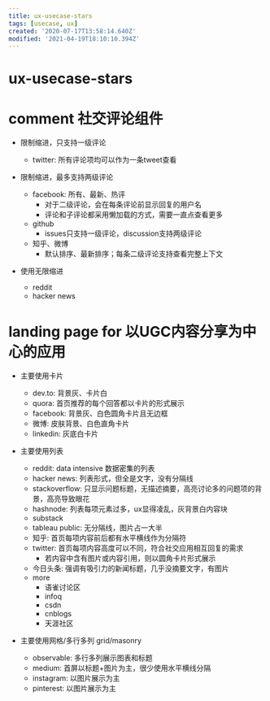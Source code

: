```yaml
---
title: ux-usecase-stars
tags: [usecase, ux]
created: '2020-07-17T13:58:14.640Z'
modified: '2021-04-19T18:10:10.394Z'
---
```


# ux-usecase-stars

# comment 社交评论组件

- 限制缩进，只支持一级评论
  - twitter: 所有评论项均可以作为一条tweet查看

- 限制缩进，最多支持两级评论
  - facebook: 所有、最新、热评
    - 对于二级评论，会在每条评论前显示回复的用户名
    - 评论和子评论都采用懒加载的方式，需要一直点查看更多
  - github
    - issues只支持一级评论，discussion支持两级评论
  - 知乎、微博
    - 默认排序、最新排序；每条二级评论支持查看完整上下文

- 使用无限缩进
  - reddit
  - hacker news
# landing page for 以UGC内容分享为中心的应用
- 主要使用卡片
  - dev.to: 背景灰、卡片白
  - quora: 首页推荐的每个回答都以卡片的形式展示
  - facebook: 背景灰、白色圆角卡片且无边框
  - 微博: 皮肤背景、白色直角卡片
  - linkedin: 灰底白卡片

- 主要使用列表
  - reddit: data intensive 数据密集的列表
  - hacker news: 列表形式，但全是文字，没有分隔线
  - stackoverflow: 只显示问题标题，无描述摘要，高亮讨论多的问题项的背景，高亮导致眼花
  - hashnode: 列表每项元素过多，ux显得凌乱，灰背景白内容块
  - substack
  - tableau public: 无分隔线，图片占一大半
  - 知乎: 首页每项内容前后都有水平横线作为分隔符
  - twitter: 首页每项内容高度可以不同，符合社交应用相互回复的需求
    - 若内容中含有图片或内容引用，则以圆角卡片形式展示
  - 今日头条: 强调有吸引力的新闻标题，几乎没摘要文字，有图片
  - more
    - 语雀讨论区
    - infoq
    - csdn
    - cnblogs
    - 天涯社区

- 主要使用网格/多行多列 grid/masonry
  - observable: 多行多列展示图表和标题
  - medium: 首屏以标题+图片为主，很少使用水平横线分隔
  - instagram: 以图片展示为主
  - pinterest: 以图片展示为主
